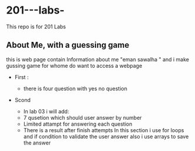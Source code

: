 # 201---labs-
This repo is for 201 Labs

##  About Me, with a guessing game ##

this is web page contain Information about me "eman sawalha " and i make gussing game for whome do want to access a webpage 
- First : 
    - there is four question with yes no question 

- Scond 
    - In lab 03 i will add:
    - 7 qusetion which should user answer by number 
    - Limited attampt for answering each question
    - There is a result after finish attempts 
In this section i use for loops and if condition to validate the user answer also i use arrays to save the answer 






